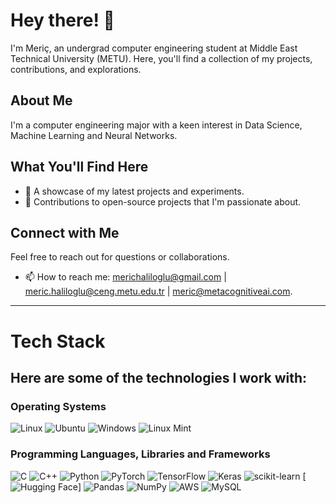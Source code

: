 # Hey there! 👋

I'm Meriç, an undergrad computer engineering student at Middle East Technical University (METU). Here, you'll find a collection of my projects, contributions, and explorations.

## About Me

I'm a computer engineering major with a keen interest in Data Science, Machine Learning and Neural Networks.

## What You'll Find Here

- 🚀 A showcase of my latest projects and experiments.
- 🌱 Contributions to open-source projects that I'm passionate about.

## Connect with Me

Feel free to reach out for questions or collaborations.
- 📫 How to reach me: merichaliloglu@gmail.com | meric.haliloglu@ceng.metu.edu.tr | meric@metacognitiveai.com.

-------------------------------------------------------------------------
# Tech Stack

## Here are some of the technologies I work with:
### Operating Systems
![Linux](https://img.shields.io/badge/Linux-FCC624?style=for-the-badge&logo=linux&logoColor=black)
![Ubuntu](https://img.shields.io/badge/Ubuntu-E95420?style=for-the-badge&logo=ubuntu&logoColor=white)
![Windows](https://img.shields.io/badge/Windows-0078D6?style=for-the-badge&logo=windows&logoColor=white)
![Linux Mint](https://img.shields.io/badge/Linux_Mint-87CF3E?style=for-the-badge&logo=linux-mint&logoColor=white)
### Programming Languages, Libraries and Frameworks
![C](https://img.shields.io/badge/C-00599C?style=for-the-badge&logo=c&logoColor=white)
![C++](https://img.shields.io/badge/C%2B%2B-00599C?style=for-the-badge&logo=c%2B%2B&logoColor=white)
![Python](https://img.shields.io/badge/Python-3776AB?style=for-the-badge&logo=python&logoColor=white)
![PyTorch](https://img.shields.io/badge/PyTorch-%23EE4C2C.svg?style=for-the-badge&logo=PyTorch&logoColor=white)
![TensorFlow](https://img.shields.io/badge/TensorFlow-FF6F00?style=for-the-badge&logo=tensorflow&logoColor=white)
![Keras](https://img.shields.io/badge/Keras-%23D00000.svg?style=for-the-badge&logo=Keras&logoColor=white)
![scikit-learn](https://img.shields.io/badge/scikit--learn-%23F7931E.svg?style=for-the-badge&logo=scikit-learn&logoColor=white)
[![Hugging Face](https://img.shields.io/badge/-Hugging%20Face-blueviolet?logo=huggingface&logoColor=white)]
![Pandas](https://img.shields.io/badge/pandas-%23150458.svg?style=for-the-badge&logo=pandas&logoColor=white)
![NumPy](https://img.shields.io/badge/numpy-%23013243.svg?style=for-the-badge&logo=numpy&logoColor=white)
![AWS](https://img.shields.io/badge/Amazon_AWS-232F3E?style=for-the-badge&logo=amazon-aws&logoColor=white)
![MySQL](https://img.shields.io/badge/MySQL-00000F?style=for-the-badge&logo=mysql&logoColor=white)


